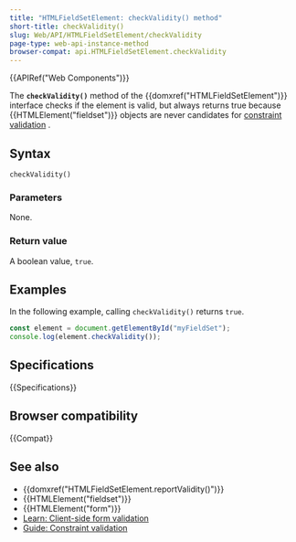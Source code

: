 ```yaml
---
title: "HTMLFieldSetElement: checkValidity() method"
short-title: checkValidity()
slug: Web/API/HTMLFieldSetElement/checkValidity
page-type: web-api-instance-method
browser-compat: api.HTMLFieldSetElement.checkValidity
---
```


{{APIRef("Web Components")}}

The **`checkValidity()`** method of the {{domxref("HTMLFieldSetElement")}} interface checks if the element is valid, but always returns true because {{HTMLElement("fieldset")}} objects are never candidates for [constraint validation](/en-US/docs/Web/HTML/Constraint_validation) .

## Syntax

```js-nolint
checkValidity()
```

### Parameters

None.

### Return value

A boolean value, `true`.

## Examples

In the following example, calling `checkValidity()` returns `true`.

```js
const element = document.getElementById("myFieldSet");
console.log(element.checkValidity());
```

## Specifications

{{Specifications}}

## Browser compatibility

{{Compat}}

## See also

- {{domxref("HTMLFieldSetElement.reportValidity()")}}
- {{HTMLElement("fieldset")}}
- {{HTMLElement("form")}}
- [Learn: Client-side form validation](/en-US/docs/Learn/Forms/Form_validation)
- [Guide: Constraint validation](/en-US/docs/Web/HTML/Constraint_validation)
